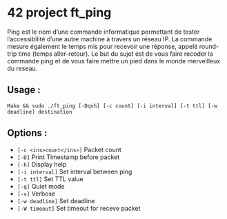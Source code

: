 # 42 project ft_ping

Ping est le nom d’une commande informatique permettant de tester l’accessibilité
d’une autre machine à travers un réseau IP. La commande mesure également le temps
mis pour recevoir une réponse, appelé round-trip time (temps aller-retour).
Le but du sujet est de vous faire recoder la commande ping et de vous faire mettre
un pied dans le monde merveilleux du reseau.

## Usage :
```
Make && sudo ./ft_ping [-Dqvh] [-c count] [-i interval] [-t ttl] [-w deadline] destination
```
## Options :

* `[-c <ins>count</ins>]` Packet count
* `[-D]` Print Timestamp before packet
* `[-h]` Display help
* `[-i interval]` Set interval between ping
* `[-t ttl]` Set TTL value
* `[-q]` Quiet mode
* `[-v]` Verbose
* `[-w deadline]` Set deadline
* `[-W timeout]` Set timeout for receve packet
